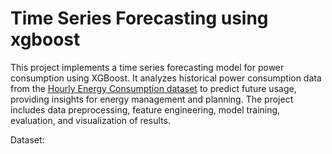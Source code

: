 # Time Series Forecasting using xgboost
This project implements a time series forecasting model for power consumption using XGBoost. It analyzes historical power consumption data from the [Hourly Energy Consumption dataset](https://www.kaggle.com/datasets/robikscube/hourly-energy-consumption) to predict future usage, providing insights for energy management and planning. The project includes data preprocessing, feature engineering, model training, evaluation, and visualization of results.

Dataset:  

